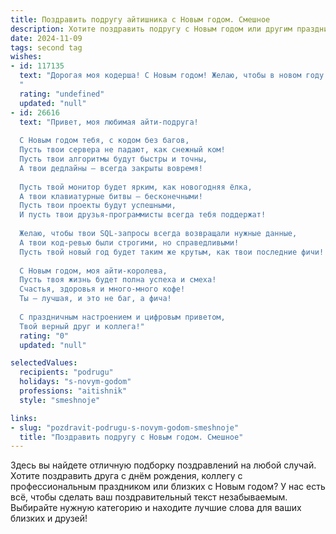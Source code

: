 ```yaml
---
title: Поздравить подругу айтишника с Новым годом. Смешное
description: Хотите поздравить подругу с Новым годом или другим праздником? Наш ИИ создаст незабываемое поздравление, а вы обязательно выделитесь среди других.  
date: 2024-11-09
tags: second tag
wishes:
- id: 117135
  text: "Дорогая моя кодерша! С Новым годом! Желаю, чтобы в новом году баги в твоей жизни исправлялись сами собой, а дедлайн на счастье был бесконечным! Пусть твой код будет чистым, как слеза младенца, а зарплата — жирной, как новогодний оливье!  И чтобы на работе не было больше критических ошибок, только стабильная радость и море премиальных! С Новым годом!
  "
  rating: "undefined"
  updated: "null"
- id: 26616
  text: "Привет, моя любимая айти-подруга!
  
  С Новым годом тебя, с кодом без багов,
  Пусть твои сервера не падают, как снежный ком!
  Пусть твои алгоритмы будут быстры и точны,
  А твои дедлайны — всегда закрыты вовремя!
  
  Пусть твой монитор будет ярким, как новогодняя ёлка,
  А твои клавиатурные битвы — бесконечными!
  Пусть твои проекты будут успешными,
  И пусть твои друзья-программисты всегда тебя поддержат!
  
  Желаю, чтобы твои SQL-запросы всегда возвращали нужные данные,
  А твои код-ревью были строгими, но справедливыми!
  Пусть твой новый год будет таким же крутым, как твои последние фичи!
  
  С Новым годом, моя айти-королева,
  Пусть твоя жизнь будет полна успеха и смеха!
  Счастья, здоровья и много-много кофе!
  Ты — лучшая, и это не баг, а фича!
  
  С праздничным настроением и цифровым приветом,
  Твой верный друг и коллега!"
  rating: "0"
  updated: "null"

selectedValues:
  recipients: "podrugu"
  holidays: "s-novym-godom"
  professions: "aitishnik"
  style: "smeshnoje"

links:
- slug: "pozdravit-podrugu-s-novym-godom-smeshnoje"
  title: "Поздравить подругу с Новым годом. Смешное"
---
```


Здесь вы найдете отличную подборку поздравлений на любой случай. 
Хотите поздравить друга с днём рождения, коллегу с профессиональным праздником или близких с Новым годом? У нас есть всё, чтобы сделать ваш поздравительный текст незабываемым. Выбирайте нужную категорию и находите лучшие слова для ваших близких и друзей!

